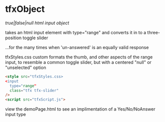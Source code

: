 # tfxObject
_true|false|null html input object_

takes an html input element with type="range" and converts it in to a three-position toggle slider

...for the many times when 'un-answered' is an equally valid response

tfxStyles.css custom formats the thumb, and other aspects of the range input, to resemble a common
toggle slider, but with a centered "null" or "unselected" option

```html
<style src="tfxStyles.css>
<input
  type="range"
  class="tfx tfx-slider"
/>
<script src="tfxScript.js">
```

view the demoPage.html to see an implimentation of a Yes/No/NoAnswer input type
